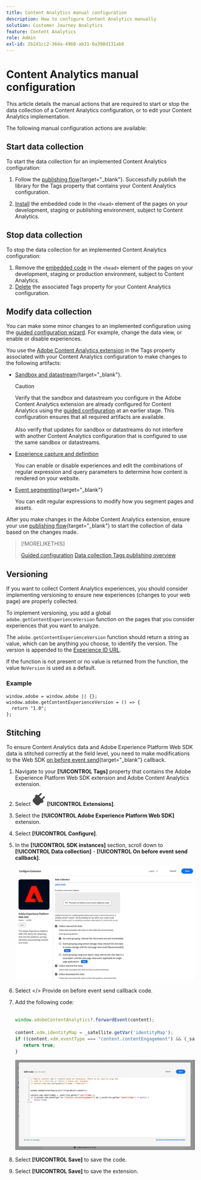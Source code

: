 ```yaml
---
title: Content Analytics manual configuration
description: How to configure Content Analytics manually
solution: Customer Journey Analytics
feature: Content Analytics
role: Admin
exl-id: 2b2d1cc2-36da-4960-ab31-0a398d131ab8
---
```

# Content Analytics manual configuration

This article details the manual actions that are required to start or stop the data collection of a Content Analytics configuration, or to edit your Content Analytics implementation.

The following manual configuration actions are available:

## Start data collection

To start the data collection for an implemented Content Analytics configuration:

1. Follow the [publishing flow](https://experienceleague.adobe.com/en/docs/experience-platform/tags/publish/overview){target="_blank"}. Successfully publish the library for the Tags property that contains your Content Analytics configuration.

1. [Install](https://experienceleague.adobe.com/en/docs/experience-platform/tags/publish/environments/environments#installation) the embedded code in the `<head>` element of the pages on your development, staging or publishing environment, subject to Content Analytics.


## Stop data collection

To stop the data collection for an implemented Content Analytics configuration:

1. Remove the [embedded code](https://experienceleague.adobe.com/en/docs/experience-platform/tags/publish/environments/environments) in the `<head>` element of the pages on your development, staging or production environment, subject to Content Analytics.
1. [Delete](https://experienceleague.adobe.com/en/docs/experience-platform/tags/publish/overview) the associated Tags property for your Content Analytics configuration.



## Modify data collection

You can make some minor changes to an implemented configuration using the [guided configuration wizard](guided.md). For example, change the data view, or enable or disable experiences. 

You use the [Adobe Content Analytics extension](https://experienceleague.adobe.com/en/docs/experience-platform/tags/extensions/client/content-analytics/overview) in the Tags property associated with your Content Analytics configuration to make changes to the following artifacts:

* [Sandbox and datastream](https://experienceleague.adobe.com/en/docs/experience-platform/tags/extensions/client/content-analytics/overview#configure-datastreams){target="_blank"}. 

  >[!CAUTION]
  >
  >Verify that the sandbox and datastream you configure in the Adobe Content Analytics extension are already configured for Content Analytics using the [guided configuration](guided.md) at an earlier stage. This configuration ensures that all required artifacts are available.<br/><br/>Also verify that updates for sandbox or datastreams do not interfere with another Content Analytics configuration that is configured to use the same sandbox or datastreams.
  >

* [Experience capture and definition](https://experienceleague.adobe.com/en/docs/experience-platform/tags/extensions/client/content-analytics/overview?lang=en#configure-experience-capture-and-definition)

  You can enable or disable experiences and edit the combinations of regular expression and query parameters to determine how content is rendered on your website.

* [Event segmenting](https://experienceleague.adobe.com/en/docs/experience-platform/tags/extensions/client/content-analytics/overview#configure-event-segmenting){target="_blank"}

  You can edit regular expressions to modify how you segment pages and assets.


After you make changes in the Adobe Content Analytics extension, ensure your use [publishing flow](https://experienceleague.adobe.com/en/docs/experience-platform/tags/publish/overview){target="_blank"} to start the collection of data based on the changes made. 



>[!MORELIKETHIS]
>
>[Guided configuration](guided.md)
>[Data collection Tags publishing overview](https://experienceleague.adobe.com/en/docs/experience-platform/tags/publish/overview)
>


## Versioning

If you want to collect Content Analytics experiences, you should consider implementing versioning to ensure new experiences (changes to your web page) are properly collected. 

To implement versioning, you add a global `adobe.getContentExperienceVersion` function on the pages that you consider experiences that you want to analyze.

The `adobe.getContentExperienceVersion` function should return a string as value, which can be anything you choose, to identify the version. The version is appended to the [Experience ID URL](/help/content-analytics/report/components.md#experience-metadata). 

If the function is not present or no value is returned from the function, the value `NoVersion` is used as a default.

### Example

```
window.adobe = window.adobe || {};
window.adobe.getContentExperienceVersion = () => {
  return "1.0";
};
```

## Stitching

To ensure Content Analytics data and Adobe Experience Platform Web SDK data is stitched correctly at the field level, you need to make modifications to the Web SDK [on before event send](https://experienceleague.adobe.com/en/docs/experience-platform/web-sdk/commands/configure/onbeforeeventsend){target="_blank"} callback.

1. Navigate to your **[!UICONTROL Tags]** property that contains the Adobe Experience Platform Web SDK extension and Adobe Content Analytics extension.
1. Select ![Plug](/help/assets/icons/Plug.svg) **[!UICONTROL Extensions]**.
1. Select the **[!UICONTROL Adobe Experience Platform Web SDK]** extension.
1. Select **[!UICONTROL Configure]**.
1. In the **[!UICONTROL SDK instances]** section, scroll down to **[!UICONTROL Data collection]** - **[!UICONTROL On before event send callback]**.

   ![On before event send callback](/help/content-analytics/assets/onbeforeeventsendcallback.png)

1. Select </> Provide on before event send callback code.
1. Add the following code:

   ```javascript

   window.adobeContentAnalytics?.forwardEvent(content);

   content.xdm.identityMap = _satellite.getVar('identityMap');
   if ((content.xdm.eventType === "content.contentEngagement") && (_satellite.getVar('identityMap') != null)) {
      return true;
   }

   ```

   ![On before event send callback](/help/content-analytics/assets/onbeforeeventsendcallbackcode.png)

1. Select **[!UICONTROL Save]** to save the code.
1. Select **[!UICONTROL Save]** to save the extension.



   
  